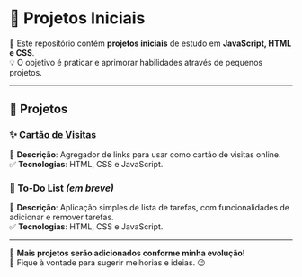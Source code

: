 # 🚀 Projetos Iniciais

📌 Este repositório contém **projetos iniciais** de estudo em **JavaScript, HTML e CSS**.  
💡 O objetivo é praticar e aprimorar habilidades através de pequenos projetos.

---

## 📂 Projetos

### ✨ [Cartão de Visitas](https://ernanealmeida-dev.github.io/project-links/)

🔗 **Descrição**: Agregador de links para usar como cartão de visitas online.  
✅ **Tecnologias**: HTML, CSS e JavaScript.

### 📝 To-Do List _(em breve)_

📝 **Descrição**: Aplicação simples de lista de tarefas, com funcionalidades de adicionar e remover tarefas.  
✅ **Tecnologias**: HTML, CSS e JavaScript.

---

🔹 **Mais projetos serão adicionados conforme minha evolução!**  
📌 Fique à vontade para sugerir melhorias e ideias. 😉
